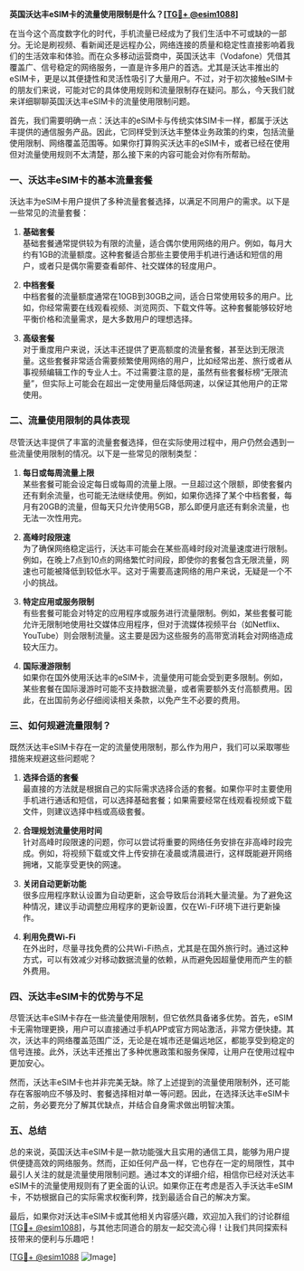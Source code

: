 **英国沃达丰eSIM卡的流量使用限制是什么？[[TG💪+ @esim1088](https://t.me/s/esim1088)]**

在当今这个高度数字化的时代，手机流量已经成为了我们生活中不可或缺的一部分。无论是刷视频、看新闻还是远程办公，网络连接的质量和稳定性直接影响着我们的生活效率和体验。而在众多移动运营商中，英国沃达丰（Vodafone）凭借其覆盖广、信号稳定的网络服务，一直是许多用户的首选。尤其是沃达丰推出的eSIM卡，更是以其便捷性和灵活性吸引了大量用户。不过，对于初次接触eSIM卡的朋友们来说，可能对它的具体使用规则和流量限制存在疑问。那么，今天我们就来详细聊聊英国沃达丰eSIM卡的流量使用限制问题。

首先，我们需要明确一点：沃达丰的eSIM卡与传统实体SIM卡一样，都属于沃达丰提供的通信服务产品。因此，它同样受到沃达丰整体业务政策的约束，包括流量使用限制、网络覆盖范围等。如果你打算购买沃达丰的eSIM卡，或者已经在使用但对流量使用规则不太清楚，那么接下来的内容可能会对你有所帮助。

### **一、沃达丰eSIM卡的基本流量套餐**

沃达丰为eSIM卡用户提供了多种流量套餐选择，以满足不同用户的需求。以下是一些常见的流量套餐：

1. **基础套餐**  
   基础套餐通常提供较为有限的流量，适合偶尔使用网络的用户。例如，每月大约有1GB的流量额度。这种套餐适合那些主要使用手机进行通话和短信的用户，或者只是偶尔需要查看邮件、社交媒体的轻度用户。

2. **中档套餐**  
   中档套餐的流量额度通常在10GB到30GB之间，适合日常使用较多的用户。比如，你经常需要在线观看视频、浏览网页、下载文件等。这种套餐能够较好地平衡价格和流量需求，是大多数用户的理想选择。

3. **高级套餐**  
   对于重度用户来说，沃达丰还提供了更高额度的流量套餐，甚至达到无限流量。这些套餐非常适合需要频繁使用网络的用户，比如经常出差、旅行或者从事视频编辑工作的专业人士。不过需要注意的是，虽然有些套餐标榜“无限流量”，但实际上可能会在超出一定使用量后降低网速，以保证其他用户的正常使用。

### **二、流量使用限制的具体表现**

尽管沃达丰提供了丰富的流量套餐选择，但在实际使用过程中，用户仍然会遇到一些流量使用限制的情况。以下是一些常见的限制类型：

1. **每日或每周流量上限**  
   某些套餐可能会设定每日或每周的流量上限。一旦超过这个限额，即使套餐内还有剩余流量，也可能无法继续使用。例如，如果你选择了某个中档套餐，每月有20GB的流量，但每天只允许使用5GB，那么即便月底还有剩余流量，也无法一次性用完。

2. **高峰时段限速**  
   为了确保网络稳定运行，沃达丰可能会在某些高峰时段对流量速度进行限制。例如，在晚上7点到10点的网络繁忙时间段，即使你的套餐包含无限流量，网速也可能被降低到较低水平。这对于需要高速网络的用户来说，无疑是一个不小的挑战。

3. **特定应用或服务限制**  
   有些套餐可能会对特定的应用程序或服务进行流量限制。例如，某些套餐可能允许无限制地使用社交媒体应用程序，但对于流媒体视频平台（如Netflix、YouTube）则会限制流量。这主要是因为这些服务的高带宽消耗会对网络造成较大压力。

4. **国际漫游限制**  
   如果你在国外使用沃达丰的eSIM卡，流量使用可能会受到更多限制。例如，某些套餐在国际漫游时可能不支持数据流量，或者需要额外支付高额费用。因此，在出国前务必仔细阅读相关条款，以免产生不必要的费用。

### **三、如何规避流量限制？**

既然沃达丰eSIM卡存在一定的流量使用限制，那么作为用户，我们可以采取哪些措施来规避这些问题呢？

1. **选择合适的套餐**  
   最直接的方法就是根据自己的实际需求选择合适的套餐。如果你平时主要使用手机进行通话和短信，可以选择基础套餐；如果需要经常在线观看视频或下载文件，则建议选择中档或高级套餐。

2. **合理规划流量使用时间**  
   针对高峰时段限速的问题，你可以尝试将重要的网络任务安排在非高峰时段完成。例如，将视频下载或文件上传安排在凌晨或清晨进行，这样既能避开网络拥堵，又能享受更快的网速。

3. **关闭自动更新功能**  
   很多应用程序默认设置为自动更新，这会导致后台消耗大量流量。为了避免这种情况，建议手动调整应用程序的更新设置，仅在Wi-Fi环境下进行更新操作。

4. **利用免费Wi-Fi**  
   在外出时，尽量寻找免费的公共Wi-Fi热点，尤其是在国外旅行时。通过这种方式，可以有效减少对移动数据流量的依赖，从而避免因超量使用而产生的额外费用。

### **四、沃达丰eSIM卡的优势与不足**

尽管沃达丰eSIM卡存在一些流量使用限制，但它依然具备诸多优势。首先，eSIM卡无需物理更换，用户可以直接通过手机APP或官方网站激活，非常方便快捷。其次，沃达丰的网络覆盖范围广泛，无论是在城市还是偏远地区，都能享受到稳定的信号连接。此外，沃达丰还推出了多种优惠政策和服务保障，让用户在使用过程中更加安心。

然而，沃达丰eSIM卡也并非完美无缺。除了上述提到的流量使用限制外，还可能存在客服响应不够及时、套餐选择相对单一等问题。因此，在选择沃达丰eSIM卡之前，务必要充分了解其优缺点，并结合自身需求做出明智决策。

### **五、总结**

总的来说，英国沃达丰eSIM卡是一款功能强大且实用的通信工具，能够为用户提供便捷高效的网络服务。然而，正如任何产品一样，它也存在一定的局限性，其中最引人关注的就是流量使用限制问题。通过本文的详细介绍，相信你已经对沃达丰eSIM卡的流量使用规则有了更全面的认识。如果你正在考虑是否入手沃达丰eSIM卡，不妨根据自己的实际需求权衡利弊，找到最适合自己的解决方案。

最后，如果你对沃达丰eSIM卡或其他相关内容感兴趣，欢迎加入我们的讨论群组[[TG💪+ @esim1088](https://t.me/s/esim1088)]，与其他志同道合的朋友一起交流心得！让我们共同探索科技带来的便利与乐趣吧！

[[TG💪+ @esim1088](https://t.me/s/esim1088) ![Image](https://i.postimg.cc/4NQfJmqS/Snipaste-2025-05-13-00-14-12.png)]